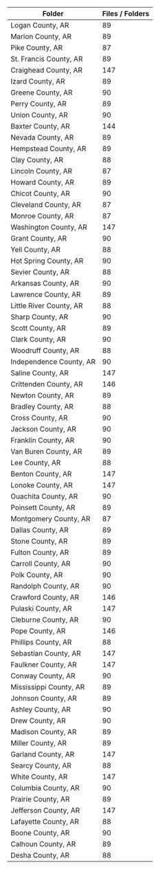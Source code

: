 | Folder                  |   Files / Folders |
|-------------------------|-------------------|
| Logan County, AR        |                89 |
| Marion County, AR       |                89 |
| Pike County, AR         |                87 |
| St. Francis County, AR  |                89 |
| Craighead County, AR    |               147 |
| Izard County, AR        |                89 |
| Greene County, AR       |                90 |
| Perry County, AR        |                89 |
| Union County, AR        |                90 |
| Baxter County, AR       |               144 |
| Nevada County, AR       |                89 |
| Hempstead County, AR    |                89 |
| Clay County, AR         |                88 |
| Lincoln County, AR      |                87 |
| Howard County, AR       |                89 |
| Chicot County, AR       |                90 |
| Cleveland County, AR    |                87 |
| Monroe County, AR       |                87 |
| Washington County, AR   |               147 |
| Grant County, AR        |                90 |
| Yell County, AR         |                88 |
| Hot Spring County, AR   |                90 |
| Sevier County, AR       |                88 |
| Arkansas County, AR     |                90 |
| Lawrence County, AR     |                89 |
| Little River County, AR |                88 |
| Sharp County, AR        |                90 |
| Scott County, AR        |                89 |
| Clark County, AR        |                90 |
| Woodruff County, AR     |                88 |
| Independence County, AR |                90 |
| Saline County, AR       |               147 |
| Crittenden County, AR   |               146 |
| Newton County, AR       |                89 |
| Bradley County, AR      |                88 |
| Cross County, AR        |                90 |
| Jackson County, AR      |                90 |
| Franklin County, AR     |                90 |
| Van Buren County, AR    |                89 |
| Lee County, AR          |                88 |
| Benton County, AR       |               147 |
| Lonoke County, AR       |               147 |
| Ouachita County, AR     |                90 |
| Poinsett County, AR     |                89 |
| Montgomery County, AR   |                87 |
| Dallas County, AR       |                89 |
| Stone County, AR        |                89 |
| Fulton County, AR       |                89 |
| Carroll County, AR      |                90 |
| Polk County, AR         |                90 |
| Randolph County, AR     |                90 |
| Crawford County, AR     |               146 |
| Pulaski County, AR      |               147 |
| Cleburne County, AR     |                90 |
| Pope County, AR         |               146 |
| Phillips County, AR     |                88 |
| Sebastian County, AR    |               147 |
| Faulkner County, AR     |               147 |
| Conway County, AR       |                90 |
| Mississippi County, AR  |                89 |
| Johnson County, AR      |                89 |
| Ashley County, AR       |                90 |
| Drew County, AR         |                90 |
| Madison County, AR      |                89 |
| Miller County, AR       |                89 |
| Garland County, AR      |               147 |
| Searcy County, AR       |                88 |
| White County, AR        |               147 |
| Columbia County, AR     |                90 |
| Prairie County, AR      |                89 |
| Jefferson County, AR    |               147 |
| Lafayette County, AR    |                88 |
| Boone County, AR        |                90 |
| Calhoun County, AR      |                89 |
| Desha County, AR        |                88 |